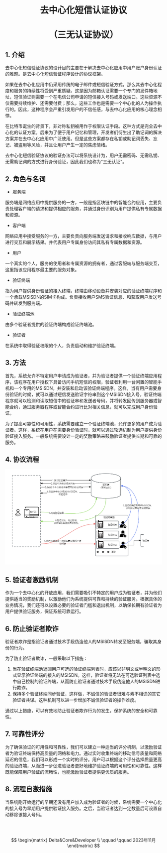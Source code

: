 

# **<center>去中心化短信认证协议**
# **<center>（三无认证协议）</center>**


## 1. 介绍

去中心化短信验证协议的设计目的主要在于解决去中心化应用中用户账户身份认证的难题。是去中心化短信验证程序设计的协议框架。

如果在去中心化应用中仍采用传统的电子邮件或短信验证方式，那么其去中心化程度和服务的持续性将受到严重质疑。这是因为邮箱认证需要一个专门的发件箱地址，短信验证则需要一个在电信公司申请的短信接入号码或发送端口。这些资源不仅需要持续维护、还需要付费；那么，这些工作也是需要一个中心化的人为操作执行的。因此，这种程序会严重引发用户的不信任感，与去中心化应用的核心理念相悖。

在比特币诞生的背景下，非对称私钥被用作于权限认证手段。这种方式是完全去中心化的认证方案。后来为了便于用户记忆和管理，开发者们衍生出了助记词的解决方案并在去中心化应用中广泛使用。但是这些方案都存在私钥或助记词丢失、忘记、被盗用等风险，并且让用户产生一定的焦虑情绪。

去中心化短信验证协议的验证办法可以将系统设计为，用户无需密码、无需私钥、无需助记词的方式进行身份验证，因此我们也称为"三无认证"。


## 2. 角色与名词

- 服务端

服务端是网络应用中提供服务的一方，一般是指区块链中的智能合约应用，主要负责处理客户端的请求和提供相应的服务，并通过身份识别为用户提供私有专属数据和资源。

- 客户端

网络应用中接受服务的一方，主要负责向服务端发送请求和接收响应数据，与用户进行交互和展示结果。并代表用户专属身份访问其私有专属数据和资源。

- 用户

一个真实的个人，服务的使用者和专属资源的拥有者，通过客服端与服务端交互，这里指该应用程序最主要的服务对象。

- 验证终端

指为用户提供身份验证的接入终端，终端由移动设备并安装对应的验证终端程序和一个承载MSISDN的SIM卡构成。负责接收用户SMS验证信息、和获取用户发送号码并转发到服务端。

- 验证终端池

由多个验证者提供的验证终端构成验证终端池。

- 验证者

在系统中取得验证权限的个人，负责启动和维护验证终端。


## 3. 方法

首先，系统允许不特定用户申请成为验证者，并为验证者提供一个验证终端应用程序，该程序在用户授权下具备访问手机短信的权限，验证者利用一台闲置的智能手机和一个专用的MSISDN，并安装和启动该验证终端程序。这样，当有用户需要身份验证的时候，就可以通过短信发送验证字符串到这个MSISDN接入号，验证终端程序就可以检测和读取短信中的验证串和发送者号码，并将转发回传到服务器或智能合约，通过服务器程序或智能合约进行比对相关信息，就可以完成用户身份验证。

为了提高可靠性和可用性，系统需要建立一个验证终端池，允许更多的用户成为验证者。这样，系统在用户在需要身份验证时，就可以通过轮选机制为用户提供身份验证接入服务。一般系统需要设计一定的奖励策略来鼓励验证者提供长期和可靠的服务。


## 4. 协议流程

![](./asset/DSMSAuthflow_chart.zh.png)


## 5. 验证者激励机制

作为一个去中心化的开放应用，我们需要吸引不特定的用户成为验证者，并为他们提供适当的奖励机制，以激励他们为系统提供可靠和持续的验证服务。根据具体的业务情况，我们还可以设置必要的验证者门槛和退出机制，以确保长期有验证者为用户提供验证服务，保证系统可靠运行。


## 6. 防止验证者欺诈

验证者欺诈是指验证者通过技术手段伪造他人的MSISDN转发至服务端，骗取其身份的行为。

为了防止验证者欺诈，一般采取以下措施：

1. 当在验证终端池返回用户可选的验证终端列表时，应该以非明文或半明文的形式显示验证终端的接入的MSISDN。这样，验证者将无法在可选验证列表中选中自己控制的验证终端，从而防止验证者通过技术手段伪造他人的MSISDN进行欺诈。
2. 保持多个验证终端同步验证，这样做，不诚信的验证者很难与素不相识的其它验证者共谋。这种机制可以进一步增加不诚信验证者的操作难度。

通过以上措施，可以有效地防止验证者欺诈行为的发生，保护系统的安全和可靠性。


## 7. 可靠性评分

为了确保验证的可用性和可靠性，我们可以建立一种适当的评分机制，以激励验证者为验证终端保持高质量的网络和电力。通过实时收集终端的移动信号质量和网络延迟的信息，我们可以形成一个实时的评分。用户可以根据这个评分选择质量更高的验证终端，从而进一步促进验证者更好地维护验证终端的可用性和可靠性。这样既能保障用户验证的流畅性，也能激励验证者提供更优质的服务。


## 8. 流程自激措施

当系统刚开始运行的早期还没有用户加入成为验证者的时候，系统需要一个中心化的接入号为早期用户提供验证接入服务。之后，当验证者达到一定数量后可设置自动移除该接入号码。

<br/><br/>

$$
\begin{matrix}
Delta&Core&Developer \\
\qquad \qquad 2023年11月
\end{matrix} 
$$
